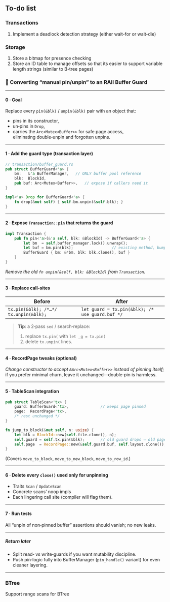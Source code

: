 ## To-do list

### Transactions
1. Implement a deadlock detection strategy (either wait-for or wait-die)

### Storage
1. Store a bitmap for presence checking
2. Store an ID table to manage offsets so that its easier to support variable length strings (similar to B-tree pages)


### 📝 Converting “manual pin/unpin” to an RAII Buffer Guard  

---

#### 0 · Goal
Replace every `pin(&blk)` / `unpin(&blk)` pair with an object that:
* pins in its constructor,
* un‑pins in `Drop`,
* carries the `Arc<Mutex<Buffer>>` for safe page access,  
  eliminating double‑unpin and forgotten unpins.

---

#### 1 · Add the guard type (transaction layer)

```rust
// transaction/buffer_guard.rs
pub struct BufferGuard<'a> {
    bm:   &'a BufferManager,   // ONLY buffer pool reference
    blk:  BlockId,
    pub buf: Arc<Mutex<Buffer>>,   // expose if callers need it
}

impl<'a> Drop for BufferGuard<'a> {
    fn drop(&mut self) { self.bm.unpin(&self.blk); }
}
```

---

#### 2 · Expose `Transaction::pin` that returns the guard

```rust
impl Transaction {
    pub fn pin<'a>(&'a self, blk: &BlockId) -> BufferGuard<'a> {
        let bm  = self.buffer_manager.lock().unwrap();
        let buf = bm.pin(blk);                 // existing method, bumps pin‑cnt
        BufferGuard { bm: &*bm, blk: blk.clone(), buf }
    }
}
```

*Remove the old `fn unpin(&self, blk: &BlockId)` from `Transaction`.*

---

#### 3 · Replace call‑sites

| Before | After |
|--------|-------|
| `tx.pin(&blk); /*…*/ tx.unpin(&blk);` | `let guard = tx.pin(&blk); /* use guard.buf */` |

> **Tip**: a 2‑pass `sed` / search‑replace:  
> 1. replace `tx.pin(` with `let _g = tx.pin(`  
> 2. delete `tx.unpin(` lines.

---

#### 4 · RecordPage tweaks (optional)

*Change constructor to accept `&Arc<Mutex<Buffer>>` instead of pinning itself;*  
if you prefer minimal churn, leave it unchanged—double‑pin is harmless.

---

#### 5 · TableScan integration

```rust
pub struct TableScan<'tx> {
    guard: BufferGuard<'tx>,              // keeps page pinned
    page:  RecordPage<'tx>,
    /* rest unchanged */
}

fn jump_to_block(&mut self, n: usize) {
    let blk = BlockId::new(self.file.clone(), n);
    self.guard = self.tx.pin(&blk);       // old guard drops ⇒ old page unpinned
    self.page  = RecordPage::new(&self.guard.buf, self.layout.clone());
}
```

(Covers `move_to_block`, `move_to_new_block`, `move_to_row_id`.)

---

#### 6 · Delete every `close()` used only for unpinning
* Traits `Scan` / `UpdateScan`  
* Concrete scans’ noop impls  
* Each lingering call site (compiler will flag them).

---

#### 7 · Run tests  
All “unpin of non‑pinned buffer” assertions should vanish; no new leaks.

---

##### Return later
* Split read‑ vs write‑guards if you want mutability discipline.  
* Push pin‑logic fully into BufferManager (`pin_handle()` variant) for even cleaner layering.

---


### BTree
Support range scans for BTree